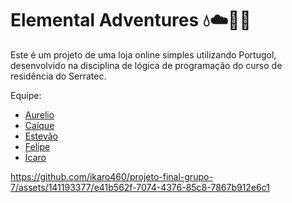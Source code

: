 # Elemental Adventures 💧☁️🌱🔥

Este é um projeto de uma loja online simples utilizando Portugol, desenvolvido na disciplina de lógica de programação do curso de residência do Serratec.



Equipe:  

- [Aurelio](https://github.com/netolamela)
- [Caíque](https://github.com/caiquelms)
- [Estevão](https://github.com/Estevao1323)
- [Felipe](https://github.com/sh9bba)
- [Ícaro](https://github.com/ikaro460)


https://github.com/ikaro460/projeto-final-grupo-7/assets/141193377/e41b562f-7074-4376-85c8-7867b912e6c1

## 
